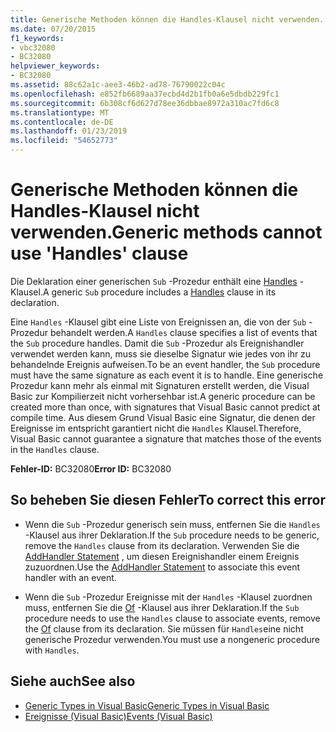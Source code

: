 ```yaml
---
title: Generische Methoden können die Handles-Klausel nicht verwenden.
ms.date: 07/20/2015
f1_keywords:
- vbc32080
- BC32080
helpviewer_keywords:
- BC32080
ms.assetid: 88c62a1c-aee3-46b2-ad78-76790022c04c
ms.openlocfilehash: e852fb6689aa37ecbd4d2b1fb0a6e5dbdb229fc1
ms.sourcegitcommit: 6b308cf6d627d78ee36dbbae8972a310ac7fd6c8
ms.translationtype: MT
ms.contentlocale: de-DE
ms.lasthandoff: 01/23/2019
ms.locfileid: "54652773"
---
```

# <a name="generic-methods-cannot-use-handles-clause"></a><span data-ttu-id="a40f0-102">Generische Methoden können die Handles-Klausel nicht verwenden.</span><span class="sxs-lookup"><span data-stu-id="a40f0-102">Generic methods cannot use 'Handles' clause</span></span>
<span data-ttu-id="a40f0-103">Die Deklaration einer generischen `Sub` -Prozedur enthält eine [Handles](../../visual-basic/language-reference/statements/handles-clause.md) -Klausel.</span><span class="sxs-lookup"><span data-stu-id="a40f0-103">A generic `Sub` procedure includes a [Handles](../../visual-basic/language-reference/statements/handles-clause.md) clause in its declaration.</span></span>  
  
 <span data-ttu-id="a40f0-104">Eine `Handles` -Klausel gibt eine Liste von Ereignissen an, die von der `Sub` -Prozedur behandelt werden.</span><span class="sxs-lookup"><span data-stu-id="a40f0-104">A `Handles` clause specifies a list of events that the `Sub` procedure handles.</span></span> <span data-ttu-id="a40f0-105">Damit die `Sub` -Prozedur als Ereignishandler verwendet werden kann, muss sie dieselbe Signatur wie jedes von ihr zu behandelnde Ereignis aufweisen.</span><span class="sxs-lookup"><span data-stu-id="a40f0-105">To be an event handler, the `Sub` procedure must have the same signature as each event it is to handle.</span></span> <span data-ttu-id="a40f0-106">Eine generische Prozedur kann mehr als einmal mit Signaturen erstellt werden, die Visual Basic zur Kompilierzeit nicht vorhersehbar ist.</span><span class="sxs-lookup"><span data-stu-id="a40f0-106">A generic procedure can be created more than once, with signatures that Visual Basic cannot predict at compile time.</span></span> <span data-ttu-id="a40f0-107">Aus diesem Grund Visual Basic eine Signatur, die denen der Ereignisse im entspricht garantiert nicht die `Handles` Klausel.</span><span class="sxs-lookup"><span data-stu-id="a40f0-107">Therefore, Visual Basic cannot guarantee a signature that matches those of the events in the `Handles` clause.</span></span>  
  
 <span data-ttu-id="a40f0-108">**Fehler-ID:** BC32080</span><span class="sxs-lookup"><span data-stu-id="a40f0-108">**Error ID:** BC32080</span></span>  
  
## <a name="to-correct-this-error"></a><span data-ttu-id="a40f0-109">So beheben Sie diesen Fehler</span><span class="sxs-lookup"><span data-stu-id="a40f0-109">To correct this error</span></span>  
  
-   <span data-ttu-id="a40f0-110">Wenn die `Sub` -Prozedur generisch sein muss, entfernen Sie die `Handles` -Klausel aus ihrer Deklaration.</span><span class="sxs-lookup"><span data-stu-id="a40f0-110">If the `Sub` procedure needs to be generic, remove the `Handles` clause from its declaration.</span></span> <span data-ttu-id="a40f0-111">Verwenden Sie die [AddHandler Statement](../../visual-basic/language-reference/statements/addhandler-statement.md) , um diesen Ereignishandler einem Ereignis zuzuordnen.</span><span class="sxs-lookup"><span data-stu-id="a40f0-111">Use the [AddHandler Statement](../../visual-basic/language-reference/statements/addhandler-statement.md) to associate this event handler with an event.</span></span>  
  
-   <span data-ttu-id="a40f0-112">Wenn die `Sub` -Prozedur Ereignisse mit der `Handles` -Klausel zuordnen muss, entfernen Sie die [Of](../../visual-basic/language-reference/statements/of-clause.md) -Klausel aus ihrer Deklaration.</span><span class="sxs-lookup"><span data-stu-id="a40f0-112">If the `Sub` procedure needs to use the `Handles` clause to associate events, remove the [Of](../../visual-basic/language-reference/statements/of-clause.md) clause from its declaration.</span></span> <span data-ttu-id="a40f0-113">Sie müssen für `Handles`eine nicht generische Prozedur verwenden.</span><span class="sxs-lookup"><span data-stu-id="a40f0-113">You must use a nongeneric procedure with `Handles`.</span></span>  
  
## <a name="see-also"></a><span data-ttu-id="a40f0-114">Siehe auch</span><span class="sxs-lookup"><span data-stu-id="a40f0-114">See also</span></span>
- [<span data-ttu-id="a40f0-115">Generic Types in Visual Basic</span><span class="sxs-lookup"><span data-stu-id="a40f0-115">Generic Types in Visual Basic</span></span>](../../visual-basic/programming-guide/language-features/data-types/generic-types.md)
- [<span data-ttu-id="a40f0-116">Ereignisse (Visual Basic)</span><span class="sxs-lookup"><span data-stu-id="a40f0-116">Events (Visual Basic)</span></span>](~/docs/visual-basic/programming-guide/language-features/events/index.md)
